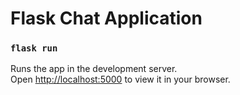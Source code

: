 # Flask Chat Application

### `flask run`

Runs the app in the development server.\
Open [http://localhost:5000](http://localhost:5000) to view it in your browser.